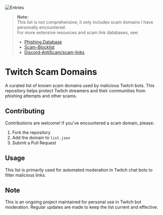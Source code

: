 ![Entries](https://img.shields.io/badge/dynamic/json?color=blue&label=entries&query=$.length&url=https%3A%2F%2Fraw.githubusercontent.com%2FBocon778%2FTwitchScamDomains%2Fmain%2Flist.json)

> **Note:**  
> This list is not comprehensive; it only includes scam domains I have personally encountered.  
> For more extensive resources and scam link databases, see:  
> - [Phishing.Database](https://github.com/Phishing-Database/Phishing.Database)  
> - [Scam-Blocklist](https://github.com/jarelllama/Scam-Blocklist)  
> - [Discord-AntiScam/scam-links](https://github.com/Discord-AntiScam/scam-links)

# Twitch Scam Domains
A curated list of known scam domains used by malicious Twitch bots. This repository helps protect Twitch streamers and their communities from phishing attempts and other scams.

## Contributing

Contributions are welcome! If you've encountered a scam domain, please:
1. Fork the repository
2. Add the domain to `list.json`
3. Submit a Pull Request

## Usage

This list is primarily used for automated moderation in Twitch chat bots to filter malicious links.

## Note

This is an ongoing project maintained for personal use in Twitch bot moderation. Regular updates are made to keep the list current and effective.